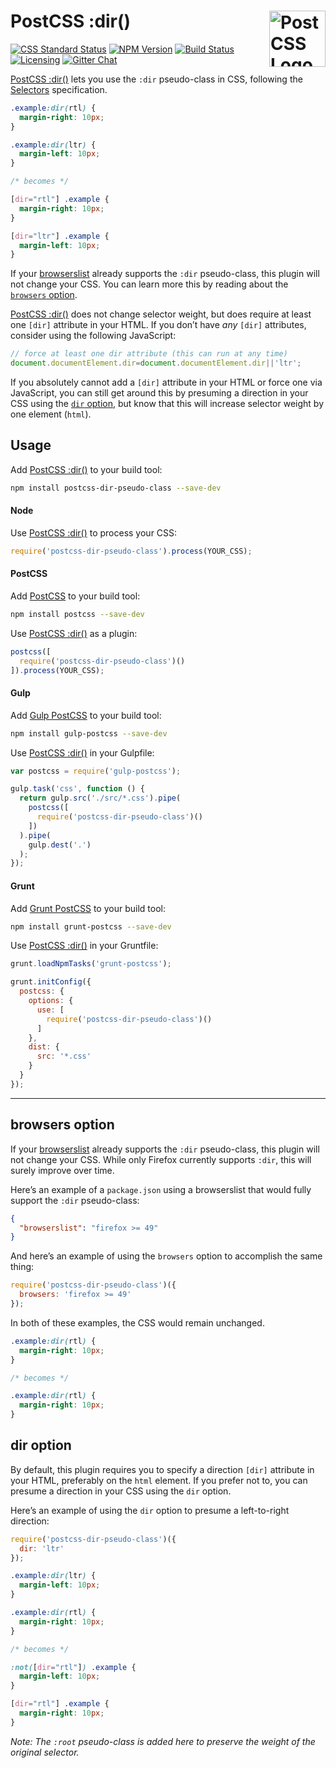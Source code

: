 # PostCSS :dir() [<img src="https://postcss.github.io/postcss/logo.svg" alt="PostCSS Logo" width="90" height="90" align="right">][postcss]

[![CSS Standard Status][css-img]][css-url]
[![NPM Version][npm-img]][npm-url]
[![Build Status][cli-img]][cli-url]
[![Licensing][lic-img]][lic-url]
[![Gitter Chat][git-img]][git-url]

[PostCSS :dir()] lets you use the `:dir` pseudo-class in CSS, following the
[Selectors] specification.

```css
.example:dir(rtl) {
  margin-right: 10px;
}

.example:dir(ltr) {
  margin-left: 10px;
}

/* becomes */

[dir="rtl"] .example {
  margin-right: 10px;
}

[dir="ltr"] .example {
  margin-left: 10px;
}
```

If your [browserslist] already supports the `:dir` pseudo-class, this plugin
will not change your CSS. You can learn more this by reading about the
[`browsers` option](#browsers-option).

[PostCSS :dir()] does not change selector weight, but does require at least one
`[dir]` attribute in your HTML. If you don’t have _any_ `[dir]` attributes,
consider using the following JavaScript:

```js
// force at least one dir attribute (this can run at any time)
document.documentElement.dir=document.documentElement.dir||'ltr';
```

If you absolutely cannot add a `[dir]` attribute in your HTML or force one via
JavaScript, you can still get around this by presuming a direction in your CSS
using the [`dir` option](#dir-option), but know that this will increase
selector weight by one element (`html`).

## Usage

Add [PostCSS :dir()] to your build tool:

```bash
npm install postcss-dir-pseudo-class --save-dev
```

#### Node

Use [PostCSS :dir()] to process your CSS:

```js
require('postcss-dir-pseudo-class').process(YOUR_CSS);
```

#### PostCSS

Add [PostCSS] to your build tool:

```bash
npm install postcss --save-dev
```

Use [PostCSS :dir()] as a plugin:

```js
postcss([
  require('postcss-dir-pseudo-class')()
]).process(YOUR_CSS);
```

#### Gulp

Add [Gulp PostCSS] to your build tool:

```bash
npm install gulp-postcss --save-dev
```

Use [PostCSS :dir()] in your Gulpfile:

```js
var postcss = require('gulp-postcss');

gulp.task('css', function () {
  return gulp.src('./src/*.css').pipe(
    postcss([
      require('postcss-dir-pseudo-class')()
    ])
  ).pipe(
    gulp.dest('.')
  );
});
```

#### Grunt

Add [Grunt PostCSS] to your build tool:

```bash
npm install grunt-postcss --save-dev
```

Use [PostCSS :dir()] in your Gruntfile:

```js
grunt.loadNpmTasks('grunt-postcss');

grunt.initConfig({
  postcss: {
    options: {
      use: [
        require('postcss-dir-pseudo-class')()
      ]
    },
    dist: {
      src: '*.css'
    }
  }
});
```

---

## browsers option

If your [browserslist] already supports the `:dir` pseudo-class, this plugin
will not change your CSS. While only Firefox currently supports `:dir`, this
will surely improve over time.

Here’s an example of a `package.json` using a browserslist that would fully
support the `:dir` pseudo-class:

```json
{
  "browserslist": "firefox >= 49"
}
```

And here’s an example of using the `browsers` option to accomplish the same
thing:

```js
require('postcss-dir-pseudo-class')({
  browsers: 'firefox >= 49'
});
```

In both of these examples, the CSS would remain unchanged.

```css
.example:dir(rtl) {
  margin-right: 10px;
}

/* becomes */

.example:dir(rtl) {
  margin-right: 10px;
}
```

## dir option

By default, this plugin requires you to specify a direction `[dir]` attribute
in your HTML, preferably on the `html` element. If you prefer not to, you
can presume a direction in your CSS using the `dir` option.

Here’s an example of using the `dir` option to presume a left-to-right
direction:

```js
require('postcss-dir-pseudo-class')({
  dir: 'ltr'
});
```

```css
.example:dir(ltr) {
  margin-left: 10px;
}

.example:dir(rtl) {
  margin-right: 10px;
}

/* becomes */

:not([dir="rtl"]) .example {
  margin-left: 10px;
}

[dir="rtl"] .example {
  margin-right: 10px;
}
```

*Note: The `:root` pseudo-class is added here to preserve the weight of the
original selector.*

[cli-url]: https://travis-ci.org/jonathantneal/postcss-dir-pseudo-class
[cli-img]: https://img.shields.io/travis/jonathantneal/postcss-dir-pseudo-class.svg
[css-img]: https://jonathantneal.github.io/css-db/badge/selectors-the-dir-pseudo.svg
[css-url]: https://jonathantneal.github.io/css-db/#selectors-the-dir-pseudo
[git-url]: https://gitter.im/postcss/postcss
[git-img]: https://img.shields.io/badge/chat-gitter-blue.svg
[lic-url]: LICENSE.md
[lic-img]: https://img.shields.io/npm/l/postcss-dir-pseudo-class.svg
[npm-url]: https://www.npmjs.com/package/postcss-dir-pseudo-class
[npm-img]: https://img.shields.io/npm/v/postcss-dir-pseudo-class.svg

[browserslist]: https://github.com/ai/browserslist
[Gulp PostCSS]: https://github.com/postcss/gulp-postcss
[Grunt PostCSS]: https://github.com/nDmitry/grunt-postcss
[PostCSS]: https://github.com/postcss/postcss
[PostCSS :dir()]: https://github.com/jonathantneal/postcss-dir-pseudo-class
[Selectors]: https://drafts.csswg.org/selectors-4/#the-dir-pseudo
